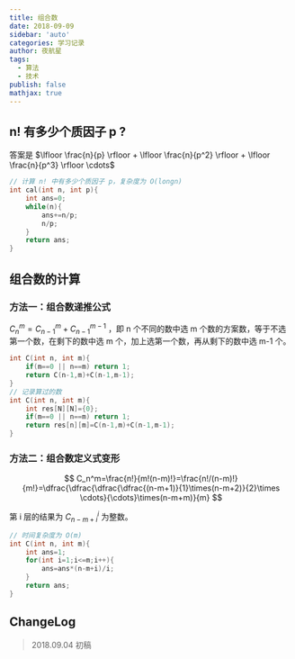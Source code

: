 ```yaml
---
title: 组合数
date: 2018-09-09
sidebar: 'auto'
categories: 学习记录
author: 夜航星
tags:
  - 算法
  - 技术
publish: false
mathjax: true
---
```



## n! 有多少个质因子 p ?

答案是 $\lfloor \frac{n}{p} \rfloor + \lfloor \frac{n}{p^2} \rfloor + \lfloor \frac{n}{p^3} \rfloor \cdots$ 

```C
// 计算 n! 中有多少个质因子 p，复杂度为 O(longn)
int cal(int n, int p){
    int ans=0;
    while(n){
        ans+=n/p;
        n/p;
    }
    return ans;
}
```

## 组合数的计算

### 方法一：组合数递推公式

$C_n^m=C_{n-1}^m+C_{n-1}^{m-1}$ ，即 n 个不同的数中选 m 个数的方案数，等于不选第一个数，在剩下的数中选 m 个，加上选第一个数，再从剩下的数中选 m-1 个。

```C
int C(int n, int m){
    if(m==0 || n==m) return 1;
    return C(n-1,m)+C(n-1,m-1);
}
// 记录算过的数
int C(int n, int m){
    int res[N][N]={0};
    if(m==0 || n==m) return 1;
    return res[n][m]=C(n-1,m)+C(n-1,m-1);
}
```

### 方法二：组合数定义式变形

$$
C_n^m=\frac{n!}{m!(n-m)!}=\frac{n!/(n-m)!}{m!}=\dfrac{\dfrac{\dfrac{\dfrac{(n-m+1)}{1}\times(n-m+2)}{2}\times \cdots}{\cdots}\times(n-m+m)}{m}
$$

第 i 层的结果为 $C_{n-m+i}^i$ 为整数。

```C
// 时间复杂度为 O(m)
int C(int n, int m){
    int ans=1;
    for(int i=1;i<=m;i++){
        ans=ans*(n-m+i)/i;
    }
    return ans;
}
```

## ChangeLog

> 2018.09.04 初稿
